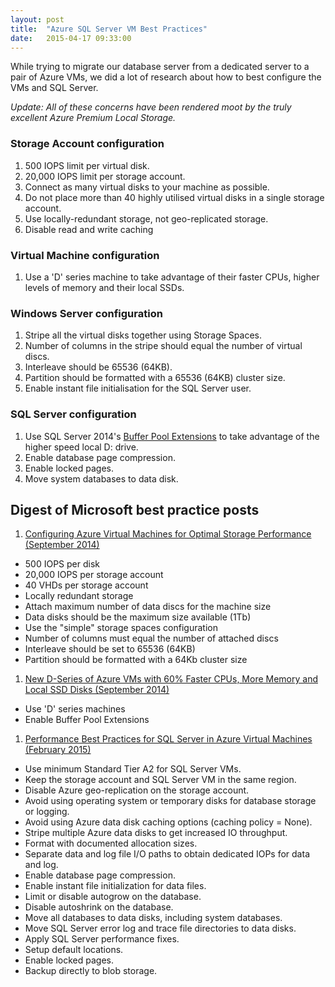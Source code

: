 ```yaml
---
layout: post
title:  "Azure SQL Server VM Best Practices"
date:   2015-04-17 09:33:00
---
```


While trying to migrate our database server from a dedicated server to a pair
of Azure VMs, we did a lot of research about how to best configure the VMs
and SQL Server.

_Update: All of these concerns have been rendered moot by the truly excellent Azure Premium Local Storage._

### Storage Account configuration
1. 500 IOPS limit per virtual disk.
1. 20,000 IOPS limit per storage account.
1. Connect as many virtual disks to your machine as possible.
1. Do not place more than 40 highly utilised virtual disks in a single storage account.
1. Use locally-redundant storage, not geo-replicated storage.
1. Disable read and write caching

### Virtual Machine configuration
1. Use a 'D' series machine to take advantage of their faster CPUs, higher levels of memory and their local SSDs.

### Windows Server configuration
1. Stripe all the virtual disks together using Storage Spaces.
1. Number of columns in the stripe should equal the number of virtual discs.
1. Interleave should be 65536 (64KB).
1. Partition should be formatted with a 65536 (64KB) cluster size.
1. Enable instant file initialisation for the SQL Server user.

### SQL Server configuration
1. Use SQL Server 2014's [Buffer Pool Extensions](http://weblogs.asp.net/scottgu/new-d-series-of-azure-vms-with-60-faster-cpus-more-memory-and-local-ssd-disks) to take advantage of the higher speed local D: drive.
1. Enable database page compression.
1. Enable locked pages.
1. Move system databases to data disk.


## Digest of Microsoft best practice posts
1. [Configuring Azure Virtual Machines for Optimal Storage Performance (September 2014)](http://blogs.msdn.com/b/mast/archive/2014/10/14/configuring-azure-virtual-machines-for-optimal-storage-performance.aspx)
  * 500 IOPS per disk
  * 20,000 IOPS per storage account
  * 40 VHDs per storage account
  * Locally redundant storage
  * Attach maximum number of data discs for the machine size
  * Data disks should be the maximum size available (1Tb)
  * Use the "simple" storage spaces configuration
  * Number of columns must equal the number of attached discs
  * Interleave should be set to 65536 (64KB)
  * Partition should be formatted with a 64Kb cluster size
1. [New D-Series of Azure VMs with 60% Faster CPUs, More Memory and Local SSD Disks (September 2014)](http://weblogs.asp.net/scottgu/new-d-series-of-azure-vms-with-60-faster-cpus-more-memory-and-local-ssd-disks)
  * Use 'D' series machines
  * Enable Buffer Pool Extensions
1. [Performance Best Practices for SQL Server in Azure Virtual Machines (February 2015)](https://msdn.microsoft.com/en-us/library/azure/dn133149.aspx)
  * Use minimum Standard Tier A2 for SQL Server VMs.
  * Keep the storage account and SQL Server VM in the same region.
  * Disable Azure geo-replication on the storage account.
  * Avoid using operating system or temporary disks for database storage or logging.
  * Avoid using Azure data disk caching options (caching policy = None).
  * Stripe multiple Azure data disks to get increased IO throughput.
  * Format with documented allocation sizes.
  * Separate data and log file I/O paths to obtain dedicated IOPs for data and log.
  * Enable database page compression.
  * Enable instant file initialization for data files.
  * Limit or disable autogrow on the database.
  * Disable autoshrink on the database.
  * Move all databases to data disks, including system databases.
  * Move SQL Server error log and trace file directories to data disks.
  * Apply SQL Server performance fixes.
  * Setup default locations.
  * Enable locked pages.
  * Backup directly to blob storage.
